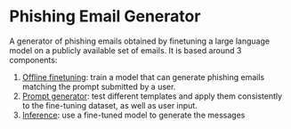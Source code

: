 # Phishing Email Generator

A generator of phishing emails obtained by finetuning a large language model on a publicly available set of emails. It is based around 3 components:
1. [Offline finetuning](https://github.com/emaroppo/phish-gen/tree/main/offline_finetuning): train a model that can generate phishing emails matching the prompt submitted by a user.
2. [Prompt generator](https://github.com/emaroppo/phish-gen/tree/main/prompt_generator): test different templates and apply them consistently to the fine-tuning dataset, as well as user input.
3. [Inference](https://github.com/emaroppo/phish-gen/tree/main/inference): use a fine-tuned model to generate the messages
